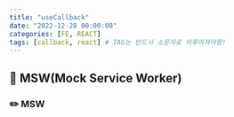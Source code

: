 ```yaml
---
title: "useCallback"
date: "2022-12-28 00:00:00"
categories: [FE, REACT]
tags: [callback, react] # TAG는 반드시 소문자로 이루어져야함!
---
```


## 📌 MSW(Mock Service Worker)

### ✏️ MSW
